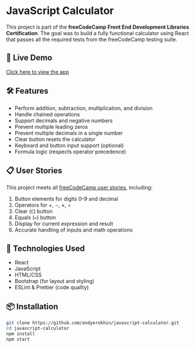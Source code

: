 # JavaScript Calculator

This project is part of the **freeCodeCamp Front End Development Libraries Certification**. The goal was to build a fully functional calculator using React that passes all the required tests from the freeCodeCamp testing suite.

## 🔗 Live Demo

[Click here to view the app](https://andyerokhin.github.io/javascript-calculator)

## 🛠️ Features

- Perform addition, subtraction, multiplication, and division
- Handle chained operations
- Support decimals and negative numbers
- Prevent multiple leading zeros
- Prevent multiple decimals in a single number
- Clear button resets the calculator
- Keyboard and button input support (optional)
- Formula logic (respects operator precedence)

## 📋 User Stories

This project meets all [freeCodeCamp user stories](https://www.freecodecamp.org/learn/front-end-development-libraries/front-end-development-libraries-projects/build-a-javascript-calculator), including:

1. Button elements for digits 0–9 and decimal
2. Operators for +, −, ×, ÷
3. Clear (`C`) button
4. Equals (`=`) button
5. Display for current expression and result
6. Accurate handling of inputs and math operations

## 🧰 Technologies Used

- React
- JavaScript
- HTML/CSS
- Bootstrap (for layout and styling)
- ESLint & Prettier (code quality)

## 📦 Installation

```bash
git clone https://github.com/andyerokhin/javascript-calculator.git
cd javascript-calculator
npm install
npm start